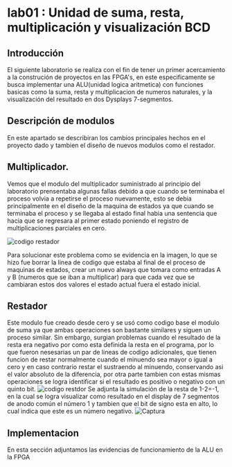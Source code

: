 # lab01 : Unidad de suma, resta, multiplicación y visualización BCD
## Introducción

El siguiente laboratorio se realiza con el fin de tener un primer acercamiento a la construción de proyectos en las FPGA's, en este especificamente se busca implementar una ALU(unidad logica aritmetica) con funciones basicas como la suma, resta y multiplicacion de numeros naturales, y la visualización del resultado en dos Dysplays 7-segmentos. 

##  Descripción de modulos
En este apartado se describiran los cambios principales hechos en el proyecto dado y tambien el diseño de nuevos modulos como el restador.

##  Multiplicador.
Vemos que el modulo del multiplicador suministrado al principio del laboratorio prensentaba algunas fallas debido a que cuando se terminaba el proceso volvia a repetirse el proceso nuevamente, esto se debia principalmente en el diseño de la maquina de estados ya que cuando se terminaba el proceso y se llegaba al estado final habia una sentencia que hacia que se regresara al primer estado poniendo el registro de multiplicaciones parciales en cero.

![codigo restador](https://user-images.githubusercontent.com/41557513/94214394-18599280-fe9f-11ea-93b4-1eed6cbbf83b.PNG) 

Para solucionar este problema como se evidencia en la imagen, lo que se hizo fue borrar la linea de codigo que estaba al final de el proceso de maquinas de estados, crear un nuevo always que tomara como entradas A y B (numeros que se iban a multiplicar)  para que cada vez que se cambiaran estos dos valores el estado actual fuera el estado inicial.

##  Restador
Este modulo fue creado desde cero y se usó como codigo base el modulo de suma ya que ambas operaciones son bastante similares y siguen un proceso similar. Sin embargo, surgian problemas cuando el resultado de la resta era negativo por como esta definida la resta en el programa, por lo que fueron nesesarias un par de lineas de codigo adicionales, que tienen funcion de restar normalmente cuando el minuendo sea mayor o igual a cero y en caso contrario restar el sustraendo al minuendo, conservando asi el valor absoluto de la diferencia, por otra parte tambien con estas mismas operaciones se logra identificar si el resultado es positivo o negativo con un quinto bit.
![codigo restdor](https://user-images.githubusercontent.com/41557513/94214381-11cb1b00-fe9f-11ea-954b-e9366bf37a3b.PNG)
Se adjunta la simulación de la resta de 1-2=-1, en la cual se logra visualizar como resultado en el display de 7 segmentos de anodo común el número 1 y tambien que el bit de signo esta en alto, lo cual indica que este es un número negativo.
![Captura](https://user-images.githubusercontent.com/41557513/94214418-214a6400-fe9f-11ea-8da0-0f5cb92058df.PNG)

## Implementacion
En esta sección adjuntamos las evidencias de funcionamiento de la ALU en la FPGA



